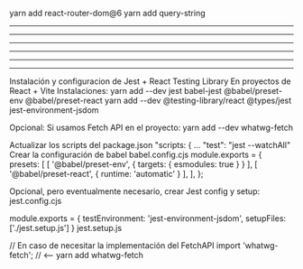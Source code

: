 yarn add react-router-dom@6
yarn add query-string
*********************************
*********************************
*********************************
*********************************
*********************************
*********************************
Instalación y configuracion de Jest + React Testing Library En proyectos de React + Vite
Instalaciones:
yarn add --dev jest babel-jest @babel/preset-env @babel/preset-react 
yarn add --dev @testing-library/react @types/jest jest-environment-jsdom

Opcional: Si usamos Fetch API en el proyecto:
yarn add --dev whatwg-fetch

Actualizar los scripts del package.json
"scripts: {
  ...
  "test": "jest --watchAll"
Crear la configuración de babel babel.config.cjs
module.exports = {
    presets: [
        [ '@babel/preset-env', { targets: { esmodules: true } } ],
        [ '@babel/preset-react', { runtime: 'automatic' } ],
    ],
};

Opcional, pero eventualmente necesario, crear Jest config y setup:
jest.config.cjs

module.exports = {
    testEnvironment: 'jest-environment-jsdom',
    setupFiles: ['./jest.setup.js']
}
jest.setup.js

// En caso de necesitar la implementación del FetchAPI
import 'whatwg-fetch'; // <-- yarn add whatwg-fetch